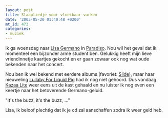 ```yaml
---
layout: post
title: Slaapliedje voor vloeibaar varken
date: '2003-05-20 01:40:48 +0200'
mt_id: 473
categories:
- muziek
---
```

Ik ga woensdag naar <a href="http://www.lisagermano.com/">Lisa Germano</a> in <a href="http://www.paradiso.nl/">Paradiso</a>. Nou wil het geval dat ik momenteel een bijzonder arme student ben. Gelukkig heeft mijn lieve vriendinnetje kaartjes gekocht en er gaan zowaar ook nog wat oude bekenden naar het concert.

Nou ben ik wel bekend met eerdere albums (favoriet: <a href="http://www.allmusic.com/cg/amg.dll?p=amg&uid=MISS70305160719&sql=A4csyxdsb1old">Slide</a>), maar haar nieuweling <a href="http://www.allmusic.com/cg/amg.dll?p=amg&uid=MISS70305160719&sql=Aak3gtq7zzu44">Lullaby For Liquid Pig</a> had ik nog niet gehoord. Dus vandaag <a href="http://www.k-lite.tk/">Kazaa Lite</a> weer eens uit de kast gehaald en nu luister ik nog even een keertje naar het betoverende Germano-geluid.

"It's the buzz, it's the buzz, ..."

Lisa, ik beloof plechtig dat ik je cd zal aanschaffen zodra ik weer geld heb.
